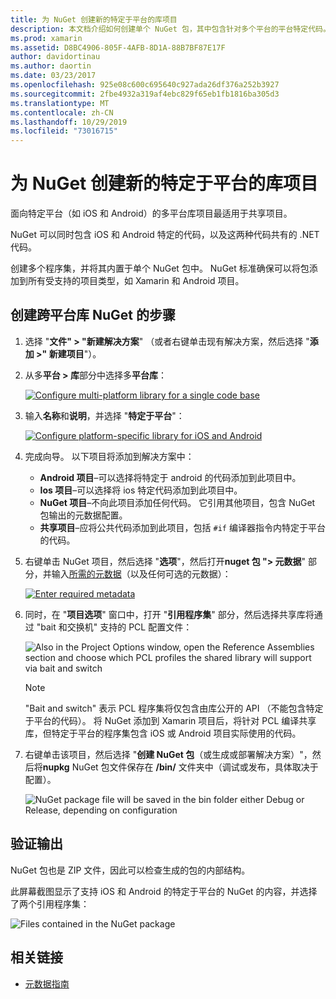 ```yaml
---
title: 为 NuGet 创建新的特定于平台的库项目
description: 本文档介绍如何创建单个 NuGet 包，其中包含针对多个平台的平台特定代码。
ms.prod: xamarin
ms.assetid: D8BC4906-805F-4AFB-8D1A-88B7BF87E17F
author: davidortinau
ms.author: daortin
ms.date: 03/23/2017
ms.openlocfilehash: 925e08c600c695640c927ada26df376a252b3927
ms.sourcegitcommit: 2fbe4932a319af4ebc829f65eb1fb1816ba305d3
ms.translationtype: MT
ms.contentlocale: zh-CN
ms.lasthandoff: 10/29/2019
ms.locfileid: "73016715"
---
```

# <a name="creating-new-platform-specific-library-projects-for-nuget"></a>为 NuGet 创建新的特定于平台的库项目

面向特定平台（如 iOS 和 Android）的多平台库项目最适用于共享项目。

NuGet 可以同时包含 iOS 和 Android 特定的代码，以及这两种代码共有的 .NET 代码。

创建多个程序集，并将其内置于单个 NuGet 包中。 NuGet 标准确保可以将包添加到所有受支持的项目类型，如 Xamarin 和 Android 项目。

## <a name="steps-to-create-a-cross-platform-library-nuget"></a>创建跨平台库 NuGet 的步骤

1. 选择 "**文件" > "新建解决方案**" （或者右键单击现有解决方案，然后选择 "**添加 >" 新建项目**"）。

2. 从多**平台 > 库**部分中选择多**平台库**：

    [![](platform-specific-images/mulitplatform-library-sml.png "Configure multi-platform library for a single code base")](platform-specific-images/multiplatform-library.png#lightbox)

3. 输入**名称**和**说明**，并选择 "**特定于平台**"：

    [![](platform-specific-images/specific-configure-sml.png "Configure platform-specific library for iOS and Android")](platform-specific-images/specific-configure.png#lightbox)

4. 完成向导。 以下项目将添加到解决方案中：

    - **Android 项目**–可以选择将特定于 android 的代码添加到此项目中。
    - **Ios 项目**–可以选择将 ios 特定代码添加到此项目中。
    - **NuGet 项目**–不向此项目添加任何代码。 它引用其他项目，包含 NuGet 包输出的元数据配置。
    - **共享项目**–应将公共代码添加到此项目，包括 `#if` 编译器指令内特定于平台的代码。

5. 右键单击 NuGet 项目，然后选择 "**选项**"，然后打开**nuget 包 "> 元数据**" 部分，并输入[所需的元数据](~/cross-platform/app-fundamentals/nuget-multiplatform-libraries/metadata.md)（以及任何可选的元数据）：

    [![](platform-specific-images/specific-metadata-sml.png "Enter required metadata")](platform-specific-images/specific-metadata.png#lightbox)

6. 同时，在 "**项目选项**" 窗口中，打开 "**引用程序集**" 部分，然后选择共享库将通过 "bait 和交换机" 支持的 PCL 配置文件：

    ![](platform-specific-images/specific-reference-assemblies.png "Also in the Project Options window, open the Reference Assemblies section and choose   which PCL profiles the shared library will support via bait and switch")

    > [!NOTE]
    > "Bait and switch" 表示 PCL 程序集将仅包含由库公开的 API （不能包含特定于平台的代码）。 将 NuGet 添加到 Xamarin 项目后，将针对 PCL 编译共享库，但特定于平台的程序集包含 iOS 或 Android 项目实际使用的代码。

7. 右键单击该项目，然后选择 "**创建 NuGet 包**（或生成或部署解决方案）"，然后将**nupkg** NuGet 包文件保存在 **/bin/** 文件夹中（调试或发布，具体取决于配置）。

    ![](platform-specific-images/create-nuget-package.png "NuGet package file will be saved in the bin folder either Debug or Release, depending on configuration")

## <a name="verifying-the-output"></a>验证输出

NuGet 包也是 ZIP 文件，因此可以检查生成的包的内部结构。

此屏幕截图显示了支持 iOS 和 Android 的特定于平台的 NuGet 的内容，并选择了两个引用程序集：

![](platform-specific-images/nuget-output.png "Files contained in the NuGet package")

## <a name="related-links"></a>相关链接

- [元数据指南](~/cross-platform/app-fundamentals/nuget-multiplatform-libraries/metadata.md)
